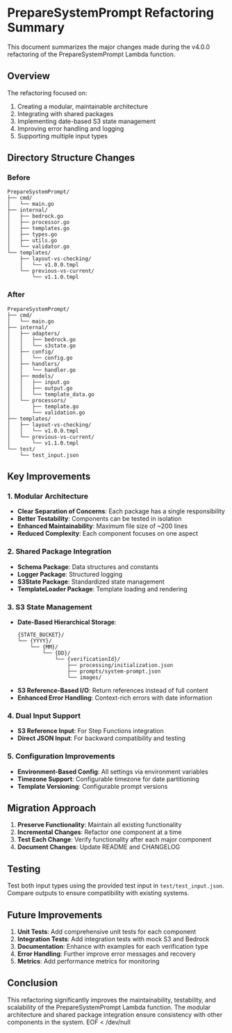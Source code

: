 # PrepareSystemPrompt Refactoring Summary

This document summarizes the major changes made during the v4.0.0 refactoring of the PrepareSystemPrompt Lambda function.

## Overview

The refactoring focused on:
1. Creating a modular, maintainable architecture
2. Integrating with shared packages
3. Implementing date-based S3 state management
4. Improving error handling and logging
5. Supporting multiple input types

## Directory Structure Changes

### Before
```
PrepareSystemPrompt/
├── cmd/
│   └── main.go
├── internal/
│   ├── bedrock.go
│   ├── processor.go
│   ├── templates.go
│   ├── types.go
│   ├── utils.go
│   └── validator.go
└── templates/
    ├── layout-vs-checking/
    │   └── v1.0.0.tmpl
    └── previous-vs-current/
        └── v1.1.0.tmpl
```

### After
```
PrepareSystemPrompt/
├── cmd/
│   └── main.go
├── internal/
│   ├── adapters/
│   │   ├── bedrock.go
│   │   └── s3state.go
│   ├── config/
│   │   └── config.go
│   ├── handlers/
│   │   └── handler.go
│   ├── models/
│   │   ├── input.go
│   │   ├── output.go
│   │   └── template_data.go
│   └── processors/
│       ├── template.go
│       └── validation.go
├── templates/
│   ├── layout-vs-checking/
│   │   └── v1.0.0.tmpl
│   └── previous-vs-current/
│       └── v1.1.0.tmpl
└── test/
    └── test_input.json
```

## Key Improvements

### 1. Modular Architecture

- **Clear Separation of Concerns**: Each package has a single responsibility
- **Better Testability**: Components can be tested in isolation
- **Enhanced Maintainability**: Maximum file size of ~200 lines
- **Reduced Complexity**: Each component focuses on one aspect

### 2. Shared Package Integration

- **Schema Package**: Data structures and constants
- **Logger Package**: Structured logging
- **S3State Package**: Standardized state management
- **TemplateLoader Package**: Template loading and rendering

### 3. S3 State Management

- **Date-Based Hierarchical Storage**:
  ```
  {STATE_BUCKET}/
  └── {YYYY}/
      └── {MM}/
          └── {DD}/
              └── {verificationId}/
                  ├── processing/initialization.json
                  ├── prompts/system-prompt.json
                  └── images/
  ```
- **S3 Reference-Based I/O**: Return references instead of full content
- **Enhanced Error Handling**: Context-rich errors with date information

### 4. Dual Input Support

- **S3 Reference Input**: For Step Functions integration
- **Direct JSON Input**: For backward compatibility and testing

### 5. Configuration Improvements

- **Environment-Based Config**: All settings via environment variables
- **Timezone Support**: Configurable timezone for date partitioning
- **Template Versioning**: Configurable prompt versions

## Migration Approach

1. **Preserve Functionality**: Maintain all existing functionality
2. **Incremental Changes**: Refactor one component at a time
3. **Test Each Change**: Verify functionality after each major component
4. **Document Changes**: Update README and CHANGELOG

## Testing

Test both input types using the provided test input in `test/test_input.json`. Compare outputs to ensure compatibility with existing systems.

## Future Improvements

1. **Unit Tests**: Add comprehensive unit tests for each component
2. **Integration Tests**: Add integration tests with mock S3 and Bedrock
3. **Documentation**: Enhance with examples for each verification type
4. **Error Handling**: Further improve error messages and recovery
5. **Metrics**: Add performance metrics for monitoring

## Conclusion

This refactoring significantly improves the maintainability, testability, and scalability of the PrepareSystemPrompt Lambda function. The modular architecture and shared package integration ensure consistency with other components in the system.
EOF < /dev/null
